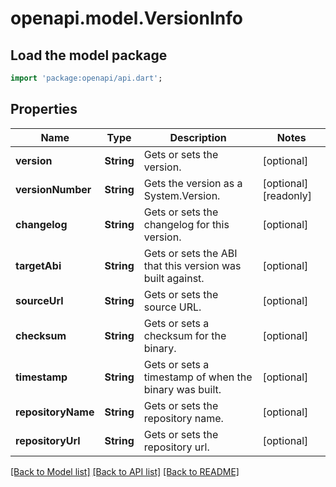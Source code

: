# openapi.model.VersionInfo

## Load the model package
```dart
import 'package:openapi/api.dart';
```

## Properties
Name | Type | Description | Notes
------------ | ------------- | ------------- | -------------
**version** | **String** | Gets or sets the version. | [optional] 
**versionNumber** | **String** | Gets the version as a System.Version. | [optional] [readonly] 
**changelog** | **String** | Gets or sets the changelog for this version. | [optional] 
**targetAbi** | **String** | Gets or sets the ABI that this version was built against. | [optional] 
**sourceUrl** | **String** | Gets or sets the source URL. | [optional] 
**checksum** | **String** | Gets or sets a checksum for the binary. | [optional] 
**timestamp** | **String** | Gets or sets a timestamp of when the binary was built. | [optional] 
**repositoryName** | **String** | Gets or sets the repository name. | [optional] 
**repositoryUrl** | **String** | Gets or sets the repository url. | [optional] 

[[Back to Model list]](../README.md#documentation-for-models) [[Back to API list]](../README.md#documentation-for-api-endpoints) [[Back to README]](../README.md)


